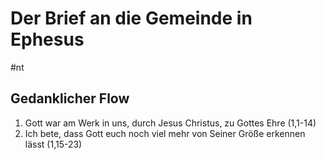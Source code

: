 # Der Brief an die Gemeinde in Ephesus

#nt 

## Gedanklicher Flow

1. Gott war am Werk in uns, durch Jesus Christus, zu Gottes Ehre (1,1-14)
2. Ich bete, dass Gott euch noch viel mehr von Seiner Größe erkennen lässt (1,15-23)